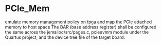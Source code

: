 # PCIe_Mem
emulate memory management policy on fpga and map the PCIe attached memory to host space
The BAR (base address register) shall be configured the same across the jemalloc/src/pages.c, pcieavmm module under the Quartus project, and the device tree file of the target board.
